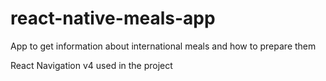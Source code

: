# react-native-meals-app
App to get information about international meals and how to prepare them

React Navigation v4 used in the project
